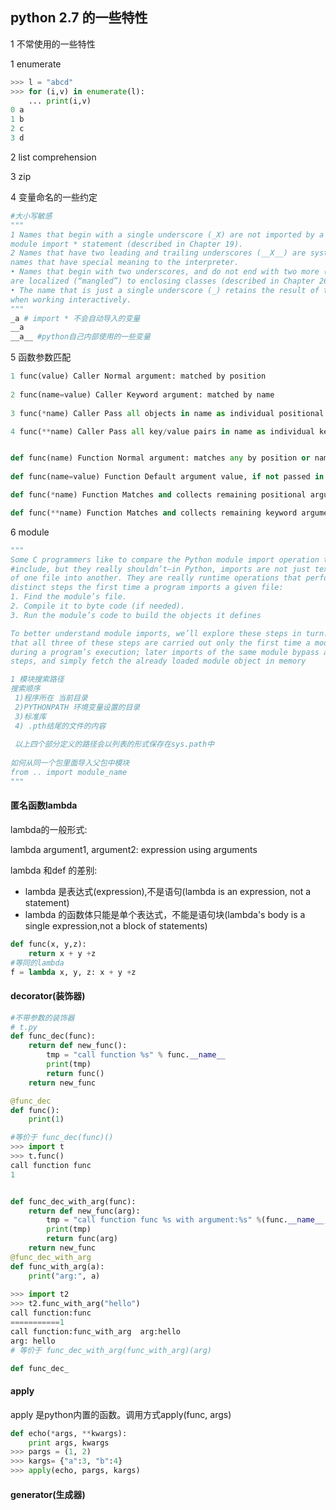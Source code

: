 ## python 2.7 的一些特性

1 不常使用的一些特性

1 enumerate

~~~python
>>> l = "abcd"
>>> for (i,v) in enumerate(l):
    ... print(i,v)
0 a
1 b
2 c
3 d
~~~



2 list comprehension



3 zip



4 变量命名的一些约定

~~~python
#大小写敏感
"""   
1 Names that begin with a single underscore (_X) are not imported by a from
module import * statement (described in Chapter 19).
2 Names that have two leading and trailing underscores (__X__) are systemdefined
names that have special meaning to the interpreter.
• Names that begin with two underscores, and do not end with two more (__X)
are localized (“mangled”) to enclosing classes (described in Chapter 26).
• The name that is just a single underscore (_) retains the result of the last expression
when working interactively.
"""
_a # import * 不会自动导入的变量
__a
__a__ #python自己内部使用的一些变量

~~~



5 函数参数匹配

~~~python
1 func(value) Caller Normal argument: matched by position
    
2 func(name=value) Caller Keyword argument: matched by name
    
3 func(*name) Caller Pass all objects in name as individual positional arguments

4 func(**name) Caller Pass all key/value pairs in name as individual keyword arguments


def func(name) Function Normal argument: matches any by position or name
    
def func(name=value) Function Default argument value, if not passed in the call

def func(*name) Function Matches and collects remaining positional arguments (in a tuple)

def func(**name) Function Matches and collects remaining keyword arguments (in a dictionary
~~~



6 module

~~~python
"""
Some C programmers like to compare the Python module import operation to a C
#include, but they really shouldn’t—in Python, imports are not just textual insertions
of one file into another. They are really runtime operations that perform three
distinct steps the first time a program imports a given file:
1. Find the module’s file.
2. Compile it to byte code (if needed).
3. Run the module’s code to build the objects it defines

To better understand module imports, we’ll explore these steps in turn. Bear in mind
that all three of these steps are carried out only the first time a module is imported
during a program’s execution; later imports of the same module bypass all of these
steps, and simply fetch the already loaded module object in memory

1 模块搜索路径
搜索顺序
 1)程序所在 当前目录
 2)PYTHONPATH 环境变量设置的目录
 3)标准库
 4) .pth结尾的文件的内容
 
 以上四个部分定义的路径会以列表的形式保存在sys.path中
 
如何从同一个包里面导入父包中模块
from .. import module_name
"""


~~~



#### 匿名函数lambda

lambda的一般形式:

lambda argument1, argument2: expression using arguments

lambda 和def 的差别:

* lambda 是表达式(expression),不是语句(lambda is an expression, not a statement)
* lambda 的函数体只能是单个表达式，不能是语句块(lambda's body is a single expression,not a block of statements)

~~~python
def func(x, y,z):
  	return x + y +z
#等同的lambda
f = lambda x, y, z: x + y +z
~~~



#### decorator(装饰器)

~~~python
#不带参数的装饰器
# t.py
def func_dec(func):
    return def new_func():
    	tmp = "call function %s" % func.__name__
        print(tmp)
        return func()
    return new_func

@func_dec
def func():
    print(1)

#等价于 func_dec(func)()
>>> import t
>>> t.func()
call function func
1


def func_dec_with_arg(func):
    return def new_func(arg):
    	tmp = "call function func %s with argument:%s" %(func.__name__, arg)
        print(tmp)
        return func(arg)
    return new_func
@func_dec_with_arg
def func_with_arg(a):
    print("arg:", a)
    
>>> import t2
>>> t2.func_with_arg("hello")
call function:func
===========1
call function:func_with_arg  arg:hello
arg: hello
# 等价于 func_dec_with_arg(func_with_arg)(arg)

def func_dec_

~~~



#### apply

apply 是python内置的函数。调用方式apply(func, args)

~~~python
def echo(*args, **kwargs):
    print args, kwargs
>>> pargs = (1, 2)
>>> kargs= {"a":3, "b":4}
>>> apply(echo, pargs, kargs)
~~~





#### generator(生成器)

~~~python

~~~

